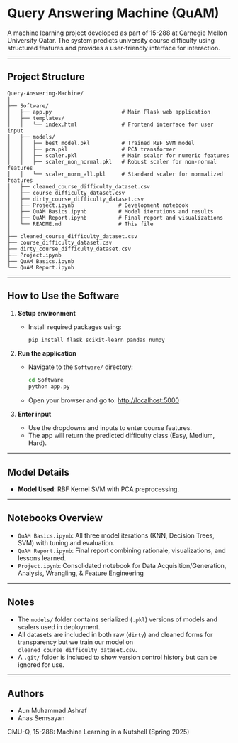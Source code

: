 
# Query Answering Machine (QuAM)

A machine learning project developed as part of 15-288 at Carnegie Mellon University Qatar. The system predicts university course difficulty using structured features and provides a user-friendly interface for interaction.

---

## Project Structure

```
Query-Answering-Machine/
│
├── Software/
│   ├── app.py                      # Main Flask web application
│   ├── templates/
│   │   └── index.html              # Frontend interface for user input
│   ├── models/
│   │   ├── best_model.pkl          # Trained RBF SVM model
│   │   ├── pca.pkl                 # PCA transformer
│   │   ├── scaler.pkl              # Main scaler for numeric features
│   │   ├── scaler_non_normal.pkl   # Robust scaler for non-normal features
│   │   └── scaler_norm_all.pkl     # Standard scaler for normalized features
│   ├── cleaned_course_difficulty_dataset.csv
│   ├── course_difficulty_dataset.csv
│   ├── dirty_course_difficulty_dataset.csv
│   ├── Project.ipynb              # Development notebook
│   ├── QuAM Basics.ipynb          # Model iterations and results
│   ├── QuAM Report.ipynb          # Final report and visualizations
│   └── README.md                  # This file
│
├── cleaned_course_difficulty_dataset.csv
├── course_difficulty_dataset.csv
├── dirty_course_difficulty_dataset.csv
├── Project.ipynb
├── QuAM Basics.ipynb
└── QuAM Report.ipynb
```

---

## How to Use the Software

1. **Setup environment**
   - Install required packages using:
     ```bash
     pip install flask scikit-learn pandas numpy
     ```

2. **Run the application**
   - Navigate to the `Software/` directory:
     ```bash
     cd Software
     python app.py
     ```
   - Open your browser and go to: [http://localhost:5000](http://localhost:5000)

3. **Enter input**
   - Use the dropdowns and inputs to enter course features.
   - The app will return the predicted difficulty class (Easy, Medium, Hard).

---

## Model Details

- **Model Used**: RBF Kernel SVM with PCA preprocessing.

---

## Notebooks Overview

- `QuAM Basics.ipynb`: All three model iterations (KNN, Decision Trees, SVM) with tuning and evaluation.
- `QuAM Report.ipynb`: Final report combining rationale, visualizations, and lessons learned.
- `Project.ipynb`: Consolidated notebook for Data Acquisition/Generation, Analysis, Wrangling, & Feature Engineering

---

## Notes

- The `models/` folder contains serialized (`.pkl`) versions of models and scalers used in deployment.
- All datasets are included in both raw (`dirty`) and cleaned forms for transparency but we train our model on `cleaned_course_difficulty_dataset.csv`.
- A `.git/` folder is included to show version control history but can be ignored for use.

---

## Authors

- Aun Muhammad Ashraf
- Anas Semsayan

CMU-Q, 15-288: Machine Learning in a Nutshell (Spring 2025)
